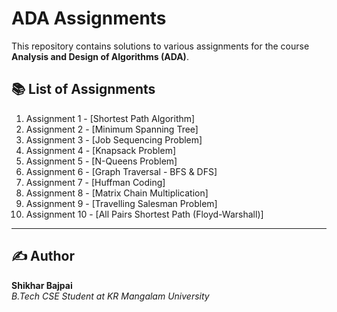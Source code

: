 # ADA Assignments

This repository contains solutions to various assignments for the course **Analysis and Design of Algorithms (ADA)**.

## 📚 List of Assignments

1. Assignment 1 - [Shortest Path Algorithm]
2. Assignment 2 - [Minimum Spanning Tree]
3. Assignment 3 - [Job Sequencing Problem]
4. Assignment 4 - [Knapsack Problem]
5. Assignment 5 - [N-Queens Problem]
6. Assignment 6 - [Graph Traversal - BFS & DFS]
7. Assignment 7 - [Huffman Coding]
8. Assignment 8 - [Matrix Chain Multiplication]
9. Assignment 9 - [Travelling Salesman Problem]
10. Assignment 10 - [All Pairs Shortest Path (Floyd-Warshall)]

---

## ✍️ Author

**Shikhar Bajpai**  
_B.Tech CSE Student at KR Mangalam University_

